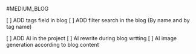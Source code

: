 #MEDIUM_BLOG

<!-- TODO: -->

[ ] ADD tags field in blog
[ ] ADD filter search in the blog (By name and by tag name)

<!-- TODO:- EXTRAS -->

[ ] ADD AI in the project
[ ] AI rewrite during blog wrtting
[ ] AI image generation according to blog content
